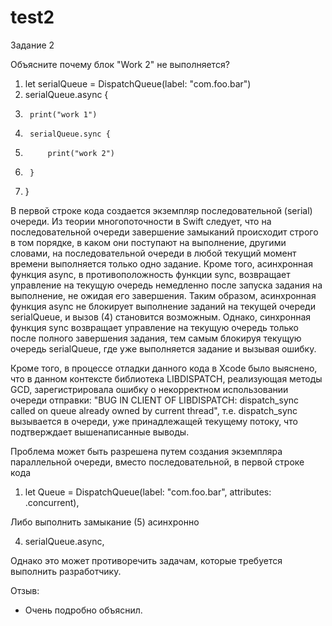 # test2

Задание 2

Объясните почему блок "Work 2" не выполняется?
1. let serialQueue = DispatchQueue(label: "com.foo.bar")
2. serialQueue.async {
3.      print("work 1")
4.      serialQueue.sync {
5.          print("work 2")
6.      }
7. }

В первой строке кода создается экземпляр последовательной (serial) очереди. Из теории многопоточности в Swift следует, что на последовательной очереди завершение замыканий происходит строго в том порядке, в каком они поступают на выполнение, другими словами, на последовательной очереди в любой текущий момент времени выполняется только одно задание. Кроме того, асинхронная функция async, в противоположность функции sync, возвращает управление на текущую очередь немедленно после запуска задания на выполнение, не ожидая его завершения. Таким образом, асинхронная функция async не блокирует выполнение заданий на текущей очереди serialQueue, и вызов (4) становится возможным. Однако, синхронная функция sync возвращает управление на текущую очередь только после полного завершения задания, тем самым блокируя текущую очередь serialQueue, где уже выполняется задание и вызывая ошибку.

Кроме того, в процессе отладки данного кода в Xcode было выяснено, что в данном контексте библиотека LIBDISPATCH, реализующая методы GCD, зарегистрировала ошибку о некорректном использовании очереди отправки: "BUG IN CLIENT OF LIBDISPATCH: dispatch_sync called on queue already owned by current thread", т.е. dispatch_sync вызывается в очереди, уже принадлежащей текущему потоку, что подтверждает вышенаписанные выводы.

Проблема может быть разрешена путем создания экземпляра параллельной очереди, вместо последовательной, в первой строке кода
1. let Queue = DispatchQueue(label: "com.foo.bar", attributes: .concurrent),

Либо выполнить замыкание (5) асинхронно

4. serialQueue.async,

Однако это может противоречить задачам, которые требуется выполнить разработчику.

Отзыв:

+ Очень подробно объяснил.
